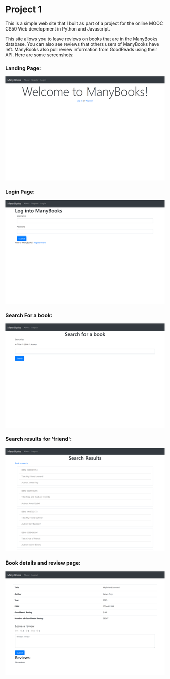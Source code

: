# Project 1


This is a simple web site that I built as part of a project for the online MOOC CS50 Web development in Python and Javascript.  

This site allows you to leave reviews on books that are in the ManyBooks database.  You can also see reviews that others users of ManyBooks have left.  ManyBooks also pull review information from GoodReads using their API.  Here are some screenshots:


### Landing Page:

![landing_page](screenshots/landing.png)

### Login Page:

![login](screenshots/login.png)

### Search For a book:

![search](screenshots/search.png)

### Search results for 'friend':

![search_results](screenshots/searchResults.png)

### Book details and review page:

![book_details](screenshots/book.png)


